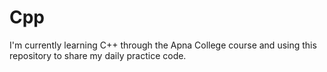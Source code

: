 # Cpp
I'm currently learning C++ through the Apna College course and using this repository to share my daily practice code.
